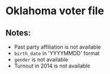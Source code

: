# Oklahoma voter file

## Notes:

- Past party affiliation is not available
- `birth_date` in 'YYYYMMDD' format
- `gender` is not available
- Turnout in 2014 is not available